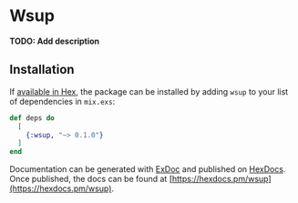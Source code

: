 # Wsup

**TODO: Add description**

## Installation

If [available in Hex](https://hex.pm/docs/publish), the package can be installed
by adding `wsup` to your list of dependencies in `mix.exs`:

```elixir
def deps do
  [
    {:wsup, "~> 0.1.0"}
  ]
end
```

Documentation can be generated with [ExDoc](https://github.com/elixir-lang/ex_doc)
and published on [HexDocs](https://hexdocs.pm). Once published, the docs can
be found at [https://hexdocs.pm/wsup](https://hexdocs.pm/wsup).

